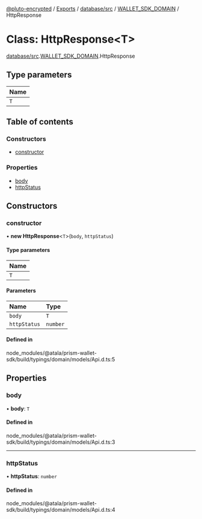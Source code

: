 [@pluto-encrypted](../README.md) / [Exports](../modules.md) / [database/src](../modules/database_src.md) / [WALLET\_SDK\_DOMAIN](../modules/database_src.WALLET_SDK_DOMAIN.md) / HttpResponse

# Class: HttpResponse\<T\>

[database/src](../modules/database_src.md).[WALLET\_SDK\_DOMAIN](../modules/database_src.WALLET_SDK_DOMAIN.md).HttpResponse

## Type parameters

| Name |
| :------ |
| `T` |

## Table of contents

### Constructors

- [constructor](database_src.WALLET_SDK_DOMAIN.HttpResponse.md#constructor)

### Properties

- [body](database_src.WALLET_SDK_DOMAIN.HttpResponse.md#body)
- [httpStatus](database_src.WALLET_SDK_DOMAIN.HttpResponse.md#httpstatus)

## Constructors

### constructor

• **new HttpResponse**\<`T`\>(`body`, `httpStatus`)

#### Type parameters

| Name |
| :------ |
| `T` |

#### Parameters

| Name | Type |
| :------ | :------ |
| `body` | `T` |
| `httpStatus` | `number` |

#### Defined in

node_modules/@atala/prism-wallet-sdk/build/typings/domain/models/Api.d.ts:5

## Properties

### body

• **body**: `T`

#### Defined in

node_modules/@atala/prism-wallet-sdk/build/typings/domain/models/Api.d.ts:3

___

### httpStatus

• **httpStatus**: `number`

#### Defined in

node_modules/@atala/prism-wallet-sdk/build/typings/domain/models/Api.d.ts:4
